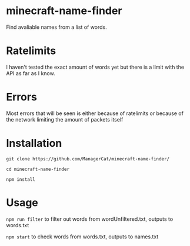 # minecraft-name-finder

Find avaliable names from a list of words.

# Ratelimits

I haven't tested the exact amount of words yet but there is a limit with the API as far as I know.

# Errors

Most errors that will be seen is either because of ratelimits or because of the network limiting the amount of packets itself

# Installation
`git clone https://github.com/ManagerCat/minecraft-name-finder/`

`cd minecraft-name-finder`

`npm install`

# Usage
`npm run filter` to filter out words from wordUnfiltered.txt, outputs to words.txt

`npm start` to check words from words.txt, outputs to names.txt
